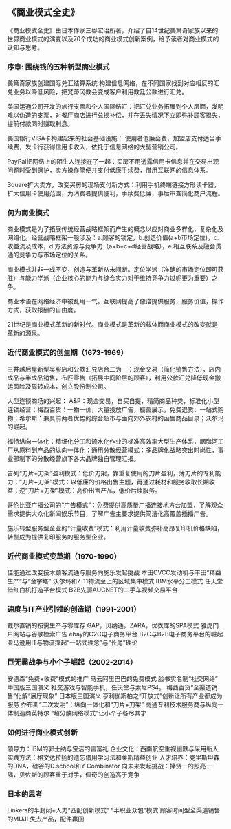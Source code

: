 ## 《商业模式全史》

《商业模式全史》由日本作家三谷宏治所著，介绍了自14世纪美第奇家族以来的世界商业模式的演变以及70个成功的商业模式创新案例，给予读者对商业模式的认知与思考。

### 序章: 围绕钱的五种新型商业模式
美第奇家族创建国际兑汇结算系统:构建信息网络，在不同国家找到对应相反的汇兑业务以降低风险，把梵蒂冈教会变成客户利用教廷公款进行汇兑。

美国运通公司开发的旅行支票和个人国际结汇：把汇兑业务拓展到个人层面，发明难以伪造的支票，对餐厅商店进行兑换补偿，并在丢失情况下立即弥补顾客损失，提前付款同时赚取利息。

美国银行VISA卡构建起来的社会基础设施： 使用者低廉会费，加盟店支付适当手续费，发卡行获得信用卡收入，依托于信息网络的大型营销公司。

PayPal把网络上的陌生人连接在了一起：买房不用透露信用卡信息并在交易出现问题时受到保护，卖方操作简便并支付低廉手续费，借用互联网的信息体系。

Square扩大卖方，改变买房的现场支付新方式：利用手机终端链接方形读卡器，扩大信用卡使用范围，为消费者提供便利，手续费低廉，事后审查简化商户流程。

### 何为商业模式
商业模式是为了拓展传统经营战略框架而产生的概念以应对商业多样化，复杂化及网络化。经营战略框架一般涉及：a.顾客的锁定，b.创造价值(a+b市场定位)，c.收益流及成本，d.方法资源与竞争力（a+b+c+d经营战略），e.相互联系及融会贯通的竞争力与市场定位的关系。

商业模式并非一成不变，创造与革新从未间断。定位学派（准确的市场定位即可获胜）与能力学派（企业核心的能力与综合实力对于维持竞争力过呢更为重要）之争。

商业术语在网络经济中被乱用一气。互联网提高了像谁提供服务，服务价值，操作方式，获取报酬的自由度。

21世纪是商业模式革新的新时代。商业模式是革新的载体而商业模式的改变就是革新的源泉。

### 近代商业模式的创生期（1673-1969）
三井越后屋新型吴服店和公款汇兑店合二为一：现金交易（简化销售方法），店内成品与半成品销售，布匹零售（拓展中间阶层的顾客），利用公款汇兑降低现金搬运风险及周转成本，创立股份制公司。

大型连锁商场的兴起： A&P：现金交易，自买自提，精简商品种类，标准化小型连锁经营；梅西百货：一物一价，大量投放广告，橱窗展示，免费退货，一站式购物；希尔斯：兼具前两者优势的综合超市与面向郊外农村的函售商品目录；沃尔玛的崛起。

福特纵向一体化：精细化分工和流水化作业的标准高效率大型生产体系，胭脂河工厂从原料到产品的纵向一体化；通用分散经营模式：多品牌化战略突出时尚性，事业部制下的分散经营旗下各大品牌独自管理汇报。

吉列“刀片+刀架”盈利模式：低价刀架，靠重复使用的刀片盈利，薄刀片的专利能力；“刀片+刀架”模式：以低廉的价格出售主题，再通过耗材和服务收取长期收益；逆“刀片+刀架”模式：高价出售产品，低价后续服务。

哥伦比亚广播公司的“广告模式”：免费提供高质量广播连接地方台加盟，了解观众需求提供大众化新闻娱乐节目，了解广告主要求提供简洁化高覆盖插播广告。

施乐转型服务型企业的“计量收费”模式：利用计量收费弥补高昂复印机价格缺陷，转型成为提供复印服务的服务型企业。


### 近代商业模式变革期（1970-1990）
佳能通过改变技术顾客流通与服务向施乐发起挑战
本田CVCC发动机与丰田“精益生产”与“金字塔”
沃尔玛和7-11物流至上的区域集中模式
IBM水平分工模式
任天堂借红白机打造平台模式
B2B先驱AUCNET的二手车视频交易平台

### 速度与IT产业引领的创造期（1991-2001）
戴尔直销的按需生产与零库存
GAP，贝纳通，ZARA，优衣库的SPA模式
雅虎门户网站与谷歌检索广告
ebay的C2C电子商务平台
B2C与B2B电子商务平台的崛起
亚马逊用IT与物流撑起“一站式理念”与“长尾”理论

### 巨无霸战争与小个子崛起（2002-2014）
安德森“免费+收费”模式的推广
马云阿里巴巴的免费模式
脸书实名制“社交网络”
中国版三国演义
社交游戏与智能手机，任天堂与索尼PS4。
梅西百货“全渠道销售”化解“展厅现象”
日本版三国演义
亨利伽斯柏之“开放式”创新让所有产业都成为服务
乔布斯“二次发明”：纵向一体化和“刀片+刀架”
高通专利技术服务商与纵向一体制造商英特尔
“超分散网络模式”让小个子各尽其才

### 如何进行商业模式创新
领导力：IBM的郭士纳与宝洁的雷富礼
企业文化：西南航空重视幽默与采用新人
实践方法：格文达拉扬的遗忘借用学习法和莱斯精益创业
人才培养：克里斯坦森的DNA，硅谷的D.school和Y Combinator
向未来发起挑战：捧贤一的照亮一隅，贝佐斯的顾客重于对手，佩奇的创造高于竞争

### 日本的思考
Linkers的半封闭+人力“匹配创新模式”
“半职业众包”模式
顾客时间型全渠道销售的MUJI
失去产品，配件赢回
